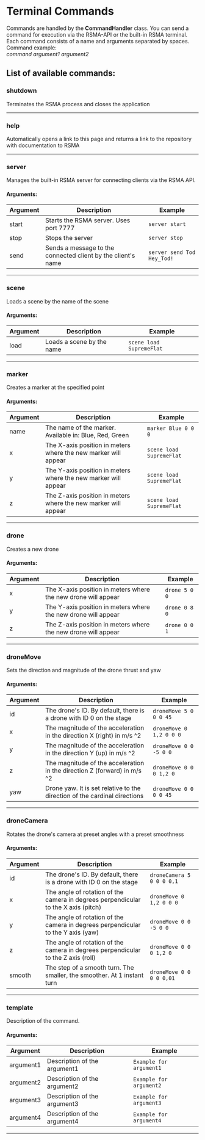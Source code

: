 # Terminal Commands

Commands are handled by the __CommandHandler__ class.
You can send a command for execution via the RSMA-API or the built-in RSMA terminal.  
Each command consists of a name and arguments separated by spaces.  
Command example:  
_command argument1 argument2_

## List of available commands:

### shutdown
Terminates the RSMA process and closes the application

---

### help
Automatically opens a link to this page and returns a link to the repository with documentation to RSMA

---

### server
Manages the built-in RSMA server for connecting clients via the RSMA API.
#### Arguments:
| Argument | Description | Example |
|--|--|--|
|start|Starts the RSMA server. Uses port 7777|```server start```|
|stop|Stops the server|```server stop```|
|send|Sends a message to the connected client by the client's name|```server send Tod Hey_Tod!```|

---

### scene
Loads a scene by the name of the scene
#### Arguments:
| Argument | Description | Example |
|--|--|--|
|load|Loads a scene by the name|```scene load SupremeFlat```|

---


### marker
Creates a marker at the specified point
#### Arguments:
| Argument | Description | Example |
|--|--|--|
|name|The name of the marker. Available in: Blue, Red, Green|```marker Blue 0 0 0```|
|x|The X-axis position in meters where the new marker will appear|```scene load SupremeFlat```|
|y|The Y-axis position in meters where the new marker will appear|```scene load SupremeFlat```|
|z|The Z-axis position in meters where the new marker will appear|```scene load SupremeFlat```|

---

### drone
Creates a new drone
#### Arguments:
| Argument | Description | Example |
|--|--|--|
|x|The X-axis position in meters where the new drone will appear|```drone 5 0 0```|
|y|The Y-axis position in meters where the new drone will appear|```drone 0 8 0```|
|z|The Z-axis position in meters where the new drone will appear|```drone 0 0 1```|

---

### droneMove
Sets the direction and magnitude of the drone thrust and yaw
#### Arguments:
| Argument | Description | Example |
|--|--|--|
|id|The drone's ID. By default, there is a drone with ID 0 on the stage|```droneMove 5 0 0 0 45```|
|x|The magnitude of the acceleration in the direction X (right) in m/s ^2|```droneMove 0 1,2 0 0 0```|
|y|The magnitude of the acceleration in the direction Y (up) in m/s ^2|```droneMove 0 0 -5 0 0```|
|z|The magnitude of the acceleration in the direction Z (forward) in m/s ^2|```droneMove 0 0 0 1,2 0```|
|yaw|Drone yaw. It is set relative to the direction of the cardinal directions|```droneMove 0 0 0 0 45```|

---

### droneCamera
Rotates the drone's camera at preset angles with a preset smoothness
#### Arguments:
| Argument | Description | Example |
|--|--|--|
|id|The drone's ID. By default, there is a drone with ID 0 on the stage|```droneCamera 5 0 0 0 0,1```|
|x|The angle of rotation of the camera in degrees perpendicular to the X axis (pitch)|```droneMove 0 1,2 0 0 0```|
|y|The angle of rotation of the camera in degrees perpendicular to the Y axis (yaw)|```droneMove 0 0 -5 0 0```|
|z|The angle of rotation of the camera in degrees perpendicular to the Z axis (roll)|```droneMove 0 0 0 1,2 0```|
|smooth|The step of a smooth turn. The smaller, the smoother. At 1 instant turn|```droneMove 0 0 0 0 0,01```|

---

### template
Description of the command.
#### Arguments:
| Argument | Description | Example |
|--|--|--|
|argument1|Description of the argument1|```Example for argument1```|
|argument2|Description of the argument2|```Example for argument2```|
|argument3|Description of the argument3|```Example for argument3```|
|argument4|Description of the argument4|```Example for argument4```|

---